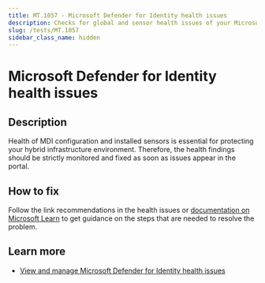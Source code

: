 ```yaml
---
title: MT.1057 - Microsoft Defender for Identity health issues
description: Checks for global and sensor health issues of your Microsoft Defender for Identity instance
slug: /tests/MT.1057
sidebar_class_name: hidden
---
```


# Microsoft Defender for Identity health issues

## Description

Health of MDI configuration and installed sensors is essential for protecting your hybrid infrastructure environment.
Therefore, the health findings should be strictly monitored and fixed as soon as issues appear in the portal.

## How to fix

Follow the link recommendations in the health issues or [documentation on Microsoft Learn](https://learn.microsoft.com/en-us/defender-for-identity/health-alerts#health-issues) to get guidance on the steps that are needed to resolve the problem.

## Learn more

- [View and manage Microsoft Defender for Identity health issues](https://learn.microsoft.com/en-us/defender-for-identity/health-alerts)

